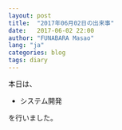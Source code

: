 ```yaml
---
layout: post
title:  "2017年06月02日の出来事"
date:   2017-06-02 22:00
author: "FUNABARA Masao"
lang: "ja"
categories: blog
tags: diary
---
```


本日は、

* システム開発

を行いました。
